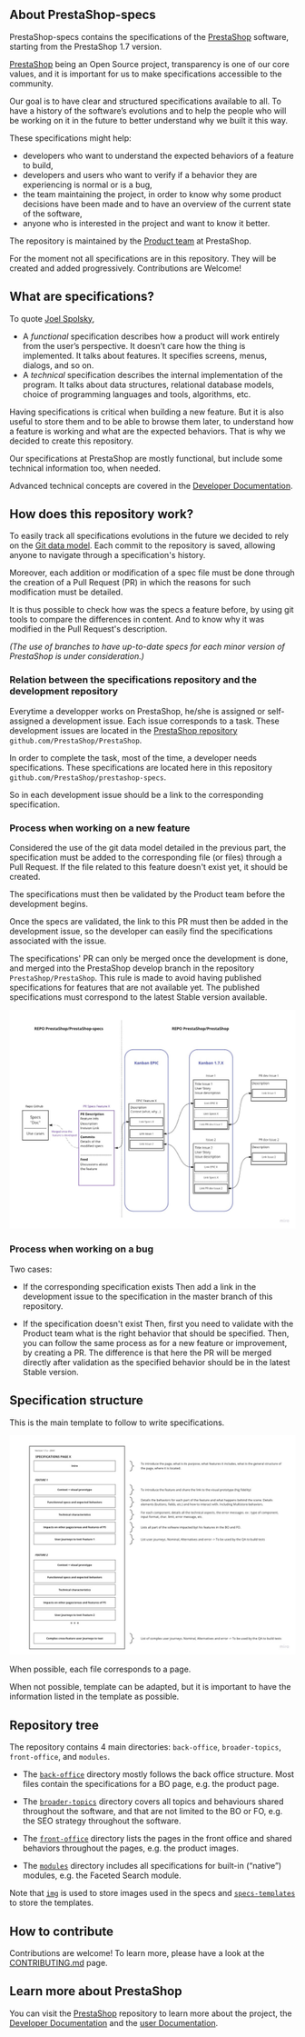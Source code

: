 ## About PrestaShop-specs

PrestaShop-specs contains the specifications of the [PrestaShop](https://github.com/PrestaShop/PrestaShop) software, starting from the PrestaShop 1.7 version.

[PrestaShop](https://github.com/PrestaShop/) being an Open Source project, transparency is one of our core values, and it is important for us to make specifications accessible to the community.

Our goal is to have clear and structured specifications available to all. To have a history of the software’s evolutions and to help the people who will be working on it in the future to better understand why we built it this way.

These specifications might help:
- developers who want to understand the expected behaviors of a feature to build,
- developers and users who want to verify if a behavior they are experiencing is normal or is a bug,
- the team maintaining the project, in order to know why some product decisions have been made and to have an overview of the current state of the software,
- anyone who is interested in the project and want to know it better.

The repository is maintained by the [Product team](https://github.com/orgs/PrestaShop/teams/product-team/members) at PrestaShop.

For the moment not all specifications are in this repository. They will be created and added progressively. Contributions are Welcome!


## What are specifications?

To quote [Joel Spolsky](https://www.joelonsoftware.com/2000/10/03/painless-functional-specifications-part-2-whats-a-spec/),
- A *functional* specification describes how a product will work entirely from the user’s perspective. It doesn’t care how the thing is implemented. It talks about features. It specifies screens, menus, dialogs, and so on.
- A *technical* specification describes the internal implementation of the program. It talks about data structures, relational database models, choice of programming languages and tools, algorithms, etc.

Having specifications is critical when building a new feature.
But it is also useful to store them and to be able to browse them later, to understand how a feature is working and what are the expected behaviors.
That is why we decided to create this repository.

Our specifications at PrestaShop are mostly functional, but include some technical information too, when needed.

Advanced technical concepts are covered in the [Developer Documentation](https://devdocs.prestashop.com).


## How does this repository work?

To easily track all specifications evolutions in the future we decided to rely on the [Git data model](https://git-scm.com/about/info-assurance).
Each commit to the repository is saved, allowing anyone to navigate through a specification's history.

Moreover, each addition or modification of a spec file must be done through the creation of a Pull Request (PR) in which the reasons for such modification must be detailed.

It is thus possible to check how was the specs a feature before, by using git tools to compare the differences in content. And to know why it was modified in the Pull Request's description.

*(The use of branches to have up-to-date specs for each minor version of PrestaShop is under consideration.)*


### Relation between the specifications repository and the development repository

Everytime a developper works on PrestaShop, he/she is assigned or self-assigned a development issue. Each issue corresponds to a task.
These development issues are located in the [PrestaShop repository](https://github.com/PrestaShop/PrestaShop) `github.com/PrestaShop/PrestaShop`.

In order to complete the task, most of the time, a developer needs specifications.
These specifications are located here in this repository `github.com/PrestaShop/prestashop-specs`.

So in each development issue should be a link to the corresponding specification.


### Process when working on a new feature

Considered the use of the git data model detailed in the previous part, the specification must be added to the corresponding file (or files) through a Pull Request.
If the file related to this feature doesn't exist yet, it should be created.

The specifications must then be validated by the Product team before the development begins.

Once the specs are validated, the link to this PR must then be added in the development issue, so the developer can easily find the specifications associated with the issue.

The specifications' PR can only be merged once the development is done, and merged into the PrestaShop develop branch in the repository `PrestaShop/PrestaShop`.
This rule is made to avoid having published specifications for features that are not available yet. The published specifications must correspond to the latest Stable version available.

![Management of PrestaShop specifications](/img/prestashop-specs-management.jpg)


### Process when working on a bug

Two cases:
- If the corresponding specification exists
Then add a link in the development issue to the specification in the master branch of this repository.


- If the specification doesn't exist
Then, first you need to validate with the Product team what is the right behavior that should be specified.
Then, you can follow the same process as for a new feature or improvement, by creating a PR. The difference is that here the PR will be merged directly after validation as the specified behavior should be in the latest Stable version.


## Specification structure

This is the main template to follow to write specifications.

![Usual specification structure](/img/prestashop-specs-template.jpg)

When possible, each file corresponds to a page.

When not possible, template can be adapted, but it is important to have the information listed in the template as possible.


## Repository tree

The repository contains 4 main directories: `back-office`, `broader-topics`, `front-office`, and `modules`.

- The [`back-office`](https://github.com/PrestaShop/prestashop-specs/tree/master/back-office) directory mostly follows the back office structure. Most files contain the specifications for a BO page, e.g. the product page.

- The [`broader-topics`](https://github.com/PrestaShop/prestashop-specs/tree/master/broader-topics) directory covers all topics and behaviours shared throughout the software, and that are not limited to the BO or FO, e.g. the SEO strategy throughout the software.

- The [`front-office`](https://github.com/PrestaShop/prestashop-specs/tree/master/front-office) directory lists the pages in the front office and shared behaviors throughout the pages, e.g. the product images.

- The [`modules`](https://github.com/PrestaShop/prestashop-specs/tree/master/modules) directory includes all specifications for built-in (“native”) modules, e.g. the Faceted Search module.

Note that [`img`](https://github.com/PrestaShop/prestashop-specs/tree/master/img) is used to store images used in the specs and [`specs-templates`](https://github.com/PrestaShop/prestashop-specs/tree/master/spec-templates) to store the templates.


## How to contribute

Contributions are welcome!
To learn more, please have a look at the [CONTRIBUTING.md](/CONTRIBUTING.md) page.

## Learn more about PrestaShop

You can visit the [PrestaShop](https://github.com/PrestaShop/PrestaShop) repository to learn more about the project, the [Developer Documentation](https://devdocs.prestashop.com/1.7/basics/introduction/) and the [user Documentation](https://doc.prestashop.com/).
